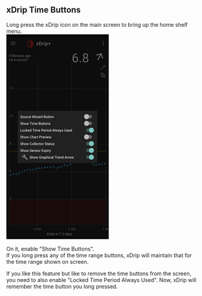 ## xDrip Time Buttons  
  
Long press the xDrip icon on the main screen to bring up the home shelf menu.  
![](./images/home_shelf.png)  
  
On it, enable "Show Time Buttons".  
If you long press any of the time range buttons, xDrip will maintain that for the time range shown on screen.  
  
If you like this feature but like to remove the time buttons from the screen, you need to also enable "Locked Time Period Always Used".  Now, xDrip will remember the time button you long pressed.  
